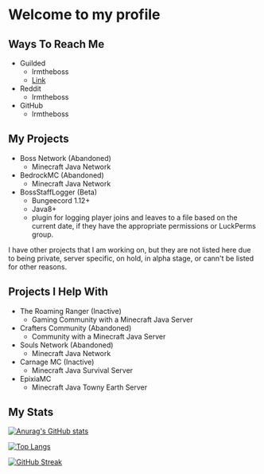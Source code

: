 # Welcome to my profile

## Ways To Reach Me

- Guilded
  - lrmtheboss
  - [Link](https://guilded.gg/lrmtheboss)
- Reddit
  - lrmtheboss
- GitHub
  - lrmtheboss

## My Projects

- Boss Network (Abandoned)
  - Minecraft Java Network
- BedrockMC (Abandoned)
  - Minecraft Java Network
- BossStaffLogger (Beta)
  - Bungeecord 1.12+
  - Java8+
  - plugin for logging player joins and leaves to a file based on the current date, if they have the appropriate permissions or LuckPerms group.

I have other projects that I am working on, but they are not listed here due to being private, server specific, on hold, in alpha stage, or cann't be listed for other reasons.

## Projects I Help With

- The Roaming Ranger (Inactive)
  - Gaming Community with a Minecraft Java Server
- Crafters Community (Abandoned)
  - Community with a Minecraft Java Server
- Souls Network (Abandoned)
  - Minecraft Java Network
- Carnage MC (Inactive)
  - Minecraft Java Survival Server
- EpixiaMC
  - Minecraft Java Towny Earth Server

## My Stats

[![Anurag's GitHub stats](https://github-readme-stats.vercel.app/api?username=lrmtheboss&count_private=true&show_icons=true&theme=onedark)](https://github.com/anuraghazra/github-readme-stats)

[![Top Langs](https://github-readme-stats.vercel.app/api/top-langs/?username=lrmtheboss&theme=onedark&layout=compact)](https://github.com/anuraghazra/github-readme-stats)

[![GitHub Streak](http://github-readme-streak-stats.herokuapp.com?user=lrmtheboss&theme=dark)](https://git.io/streak-stats)
<!--
**lrmtheboss/lrmtheboss** is a ✨ _special_ ✨ repository because its `README.md` (this file) appears on your GitHub profile.

Here are some ideas to get you started:

- 🔭 I’m currently working on ...
- 🌱 I’m currently learning ...
- 👯 I’m looking to collaborate on ...
- 🤔 I’m looking for help with ...
- 💬 Ask me about ...
- 📫 How to reach me: ...
- 😄 Pronouns: ...
- ⚡ Fun fact: ...
-->
